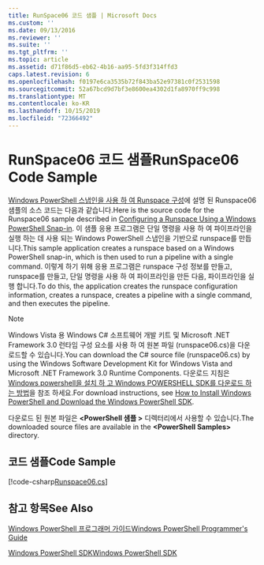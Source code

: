 ```yaml
---
title: RunSpace06 코드 샘플 | Microsoft Docs
ms.custom: ''
ms.date: 09/13/2016
ms.reviewer: ''
ms.suite: ''
ms.tgt_pltfrm: ''
ms.topic: article
ms.assetid: d71f86d5-eb62-4b16-aa95-5fd3f314ffd3
caps.latest.revision: 6
ms.openlocfilehash: f0197e6ca3535b72f843ba52e97381c0f2531598
ms.sourcegitcommit: 52a67bcd9d7bf3e8600ea4302d1fa8970ff9c998
ms.translationtype: MT
ms.contentlocale: ko-KR
ms.lasthandoff: 10/15/2019
ms.locfileid: "72366492"
---
```

# <a name="runspace06-code-sample"></a><span data-ttu-id="1e4fb-102">RunSpace06 코드 샘플</span><span class="sxs-lookup"><span data-stu-id="1e4fb-102">RunSpace06 Code Sample</span></span>

<span data-ttu-id="1e4fb-103">[Windows PowerShell 스냅인을 사용 하 여 Runspace 구성](https://msdn.microsoft.com/en-us/a7289ee8-9732-49ee-91c7-d533e9538b83)에 설명 된 Runspace06 샘플의 소스 코드는 다음과 같습니다.</span><span class="sxs-lookup"><span data-stu-id="1e4fb-103">Here is the source code for the Runspace06 sample described in [Configuring a Runspace Using a Windows PowerShell Snap-in](https://msdn.microsoft.com/en-us/a7289ee8-9732-49ee-91c7-d533e9538b83).</span></span> <span data-ttu-id="1e4fb-104">이 샘플 응용 프로그램은 단일 명령을 사용 하 여 파이프라인을 실행 하는 데 사용 되는 Windows PowerShell 스냅인을 기반으로 runspace를 만듭니다.</span><span class="sxs-lookup"><span data-stu-id="1e4fb-104">This sample application creates a runspace based on a Windows PowerShell snap-in, which is then used to run a pipeline with a single command.</span></span> <span data-ttu-id="1e4fb-105">이렇게 하기 위해 응용 프로그램은 runspace 구성 정보를 만들고, runspace를 만들고, 단일 명령을 사용 하 여 파이프라인을 만든 다음, 파이프라인을 실행 합니다.</span><span class="sxs-lookup"><span data-stu-id="1e4fb-105">To do this, the application creates the runspace configuration information, creates a runspace, creates a pipeline with a single command, and then executes the pipeline.</span></span>

> [!NOTE]
> <span data-ttu-id="1e4fb-106">Windows Vista 용 Windows C# 소프트웨어 개발 키트 및 Microsoft .NET Framework 3.0 런타임 구성 요소를 사용 하 여 원본 파일 (runspace06.cs)을 다운로드할 수 있습니다.</span><span class="sxs-lookup"><span data-stu-id="1e4fb-106">You can download the C# source file (runspace06.cs) by using the Windows Software Development Kit for Windows Vista and Microsoft .NET Framework 3.0 Runtime Components.</span></span> <span data-ttu-id="1e4fb-107">다운로드 지침은 [Windows powershell을 설치 하 고 Windows POWERSHELL SDK를 다운로드 하는 방법](/powershell/developer/installing-the-windows-powershell-sdk)을 참조 하세요.</span><span class="sxs-lookup"><span data-stu-id="1e4fb-107">For download instructions, see [How to Install Windows PowerShell and Download the Windows PowerShell SDK](/powershell/developer/installing-the-windows-powershell-sdk).</span></span>
>
> <span data-ttu-id="1e4fb-108">다운로드 된 원본 파일은 **\<PowerShell 샘플 >** 디렉터리에서 사용할 수 있습니다.</span><span class="sxs-lookup"><span data-stu-id="1e4fb-108">The downloaded source files are available in the **\<PowerShell Samples>** directory.</span></span>

## <a name="code-sample"></a><span data-ttu-id="1e4fb-109">코드 샘플</span><span class="sxs-lookup"><span data-stu-id="1e4fb-109">Code Sample</span></span>

[!code-csharp[Runspace06.cs](../../../../powershell-sdk-samples/SDK-2.0/csharp/Runspace06/Runspace06.cs#L11-L85 "Runspace06.cs")]

## <a name="see-also"></a><span data-ttu-id="1e4fb-110">참고 항목</span><span class="sxs-lookup"><span data-stu-id="1e4fb-110">See Also</span></span>

[<span data-ttu-id="1e4fb-111">Windows PowerShell 프로그래머 가이드</span><span class="sxs-lookup"><span data-stu-id="1e4fb-111">Windows PowerShell Programmer's Guide</span></span>](./windows-powershell-programmer-s-guide.md)

[<span data-ttu-id="1e4fb-112">Windows PowerShell SDK</span><span class="sxs-lookup"><span data-stu-id="1e4fb-112">Windows PowerShell SDK</span></span>](../windows-powershell-reference.md)
